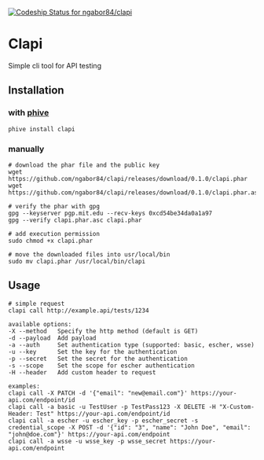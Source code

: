 [ ![Codeship Status for ngabor84/clapi](https://app.codeship.com/projects/af733ad0-39b4-0136-f9e6-528c5e546e82/status?branch=master)](https://app.codeship.com/projects/289973)

# Clapi

Simple cli tool for API testing

## Installation
### with [phive](https://github.com/phar-io/phive)
```shell
phive install clapi
```
### manually
```shell
# download the phar file and the public key
wget https://github.com/ngabor84/clapi/releases/download/0.1.0/clapi.phar
wget https://github.com/ngabor84/clapi/releases/download/0.1.0/clapi.phar.asc

# verify the phar with gpg
gpg --keyserver pgp.mit.edu --recv-keys 0xcd54be34da0a1a97
gpg --verify clapi.phar.asc clapi.phar

# add execution permission
sudo chmod +x clapi.phar

# move the downloaded files into usr/local/bin
sudo mv clapi.phar /usr/local/bin/clapi
```

## Usage
```shell
# simple request
clapi call http://example.api/tests/1234

available options:
-X --method   Specify the http method (default is GET)
-d --payload  Add payload
-a --auth     Set authentication type (supported: basic, escher, wsse)
-u --key      Set the key for the authentication
-p --secret   Set the secret for the authentication
-s --scope    Set the scope for escher authentication
-H --header   Add custom header to request

examples:
clapi call -X PATCH -d '{"email": "new@email.com"}' https://your-api.com/endpoint/id
clapi call -a basic -u TestUser -p TestPass123 -X DELETE -H "X-Custom-Header: Test" https://your-api.com/endpoint/id
clapi call -a escher -u escher_key -p escher_secret -s credential_scope -X POST -d '{"id": "3", "name": "John Doe", "email": "john@doe.com"}' https://your-api.com/endpoint
clapi call -a wsse -u wsse_key -p wsse_secret https://your-api.com/endpoint
```